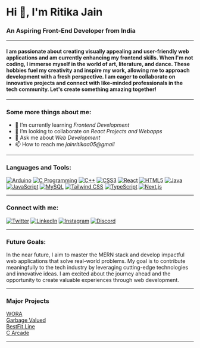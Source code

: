 # Hi 👋, I'm Ritika Jain
### An Aspiring Front-End Developer from India

---

#### I am passionate about creating visually appealing and user-friendly web applications and am currently enhancing my frontend skills. When I'm not coding, I immerse myself in the world of art, literature, and dance. These hobbies fuel my creativity and inspire my work, allowing me to approach development with a fresh perspective. I am eager to collaborate on innovative projects and connect with like-minded professionals in the tech community. Let's create something amazing together!

---

### Some more things about me:

- 🌱 I’m currently learning *Frontend Development*
- 👯 I’m looking to collaborate on *React Projects and Webapps*
- 💬 Ask me about *Web Development*
- 📫 How to reach me *jainritikaa05@gmail*

---

### Languages and Tools:
[![Arduino](https://img.icons8.com/color/48/000000/arduino.png)](https://www.arduino.cc/)
[![C Programming](https://img.icons8.com/color/48/000000/c-programming.png)](https://www.cprogramming.com/)
[![C++](https://img.icons8.com/color/48/000000/c-plus-plus-logo.png)](https://www.w3schools.com/cpp/)
[![CSS3](https://img.icons8.com/color/48/000000/css3.png)](https://www.w3schools.com/css/)
[![React](https://img.icons8.com/color/48/000000/react-native.png)](https://reactjs.org/)
[![HTML5](https://img.icons8.com/color/48/000000/html-5.png)](https://www.w3.org/html/)
[![Java](https://img.icons8.com/color/48/000000/java-coffee-cup-logo.png)](https://www.java.com/)
[![JavaScript](https://img.icons8.com/color/48/000000/javascript.png)](https://developer.mozilla.org/en-US/docs/Web/JavaScript)
[![MySQL](https://img.icons8.com/color/48/000000/mysql.png)](https://www.mysql.com/)
[![Tailwind CSS](https://img.icons8.com/color/48/000000/tailwindcss.png)](https://tailwindcss.com/)
[![TypeScript](https://img.icons8.com/color/48/000000/typescript.png)](https://www.typescriptlang.org/)
[![Next.js](https://img.icons8.com/color/48/000000/nextjs.png)](https://nextjs.org/)



---

### Connect with me:
[![Twitter](https://img.icons8.com/color/48/000000/twitter.png)](https://twitter.com/jainritikaa05)
[![LinkedIn](https://img.icons8.com/color/48/000000/linkedin.png)](https://linkedin.com/in/jainritikaa)
[![Instagram](https://img.icons8.com/color/48/000000/instagram-new.png)](https://instagram.com/jainritikaaa)
[![Discord](https://img.icons8.com/color/48/000000/discord-new-logo.png)](https://discord.gg/ritika0487)

---

### Future Goals:
In the near future, I aim to master the MERN stack and develop impactful web applications that solve real-world problems. My goal is to contribute meaningfully to the tech industry by leveraging cutting-edge technologies and innovative ideas. I am excited about the journey ahead and the opportunity to create valuable experiences through web development.

---

### Major Projects
[WORA](https://github.com/Mrigank118/Wora-Version-1)
<br>
[Garbage Valued](https://jainritikaa.github.io/Garbage-Valued/)
<br>
[BestFit Line](https://jainritikaa.github.io/Best-Fit-Line-Generator/)
<br>
[C Arcade](https://github.com/Mrigank118/C-Arcade-)

---
